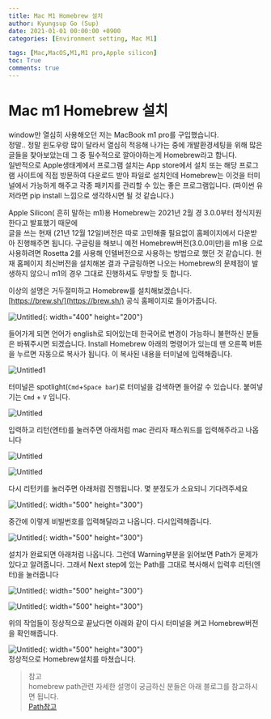 ```yaml
---
title: Mac M1 Homebrew 설치
author: Kyungsup Go (Sup)
date: 2021-01-01 00:00:00 +0900
categories: [Environment setting, Mac M1]

tags: [Mac,MacOS,M1,M1 pro,Apple silicon]
toc: True
comments: true
---
```


# Mac m1 Homebrew 설치


window만 열심히 사용해오던 저는 MacBook m1 pro를 구입했습니다.　
<br>정말.. 정말 윈도우랑 많이 달라서 열심히 적응해 나가는 중에 개발환경세팅을 위해 많은 글들을 찾아보았는데 그 중 필수적으로 깔아야하는게 Homebrew라고 합니다. 
<br>일반적으로 Apple생태계에서 프로그램 설치는 App store에서 설치 또는 해당 프로그램 사이트에 직접 방문하여 다운로드 받아 파일로 설치인데  Homebrew는 이것을 터미널에서 가능하게 해주고 각종 패키지를 관리할 수 있는 좋은 프로그램입니다. (파이썬 유저라면 pip install 느낌으로 생각하시면 될 것 같습니다.) 

Apple Silicon( 흔히 말하는 m1)용 Homebrew는 2021년 2월 경 3.0.0부터 정식지원한다고 발표했기 때문에<br>글을 쓰는 현재 (21년 12월 12일)버전은 따로 고민해줄 필요없이 홈페이지에서 다운받아 진행해주면 됩니다. 구글링을 해보니 예전 Homebrew버전(3.0.0미만)을 m1용 으로 사용하려면 Rosetta 2를 사용해 인텔버전으로 사용하는 방법으로 했던 것 같습니다. 
현재 홈페이지 최신버전을 설치해본 결과 구글링하면 나오는 Homebrew의 문제점이 발생하지 않으니 m1의 경우 그대로 진행하셔도 무방할 듯 합니다.

이상의 설명은 거두절미하고 Homebrew를 설치해보겠습니다.<br>
[https://brew.sh/](https://brew.sh/)   공식 홈페이지로 들어가줍니다. 

![Untitled](/assets/img/environment_setting/mac/Mac_m1_Homebrew_Install/Untitled.png){: width="400" height="200"}

들어가게 되면 언어가 english로 되어있는데 한국어로 변경이 가능하니 불편하신 분들은 바꿔주시면 되겠습니다.
Install Homebrew 아래의 명령어가 있는데 맨 오른쪽 버튼을 누르면 자동으로 복사가 됩니다. 이 복사된 내용을 터미널에 입력해줍니다.

![Untitled1](/assets/img/environment_setting/mac/Mac_m1_Homebrew_Install/Untitled_1.png)

터미널은 spotlight(`Cmd`+`Space bar`)로 터미널을 검색하면 들어갈 수 있습니다.  붙여넣기는 `Cmd` + `V` 입니다. 

![Untitled](/assets/img/environment_setting/mac/Mac_m1_Homebrew_Install/Untitled_2.png)

입력하고  리턴(엔터)를 눌러주면 아래처럼 mac 관리자 패스워드를 입력해주라고 나옵니다
<br>

![Untitled](/assets/img/environment_setting/mac/Mac_m1_Homebrew_Install/Untitled_3.png)

![Untitled](/assets/img/environment_setting/mac/Mac_m1_Homebrew_Install/Untitled_4.png)

다시 리턴키를 눌러주면  아래처럼 진행됩니다. 몇 분정도가 소요되니 기다려주세요 

![Untitled](/assets/img/environment_setting/mac/Mac_m1_Homebrew_Install/Untitled_5.png){: width="500" height="300"}

중간에 이렇게 비빌번호를 입력해달라고 나옵니다. 다시입력해줍니다.

![Untitled](/assets/img/environment_setting/mac/Mac_m1_Homebrew_Install/Untitled_6.png){: width="500" height="300"}

설치가 완료되면 아래처럼 나옵니다.
그런데 Warning부분을 읽어보면 Path가 문제가 있다고 알려줍니다. 그래서 Next step에 있는 Path를 그대로 복사해서 입력후 리턴(엔터)을 눌러줍니다

![Untitled](/assets/img/environment_setting/mac/Mac_m1_Homebrew_Install/Untitled_7.png){: width="500" height="300"}

![Untitled](/assets/img/environment_setting/mac/Mac_m1_Homebrew_Install/Untitled_8.png){: width="500" height="300"}

위의 작업들이 정상적으로 끝났다면 아래와 같이 다시 터미널을 켜고 Homebrew버전을 확인해줍니다.

![Untitled](/assets/img/environment_setting/mac/Mac_m1_Homebrew_Install/Untitled_9.png){: width="500" height="300"}
<br>정상적으로 Homebrew설치를 마쳤습니다.


>참고<br>
>homebrew path관련 자세한 설명이 궁금하신 분들은 아래 블로그를 참고하시면 됩니다.
><br>[Path참고](https://www.lainyzine.com/ko/article/how-to-install-homebrew-for-m1-apple-silicon/#%EC%95%A0%ED%94%8C-%EC%8B%A4%EB%A6%AC%EC%BD%98m1-%EC%9A%A9-homebrew-%EC%84%A4%EC%B9%98-%EB%B0%8F-%ED%99%95%EC%9D%B8)